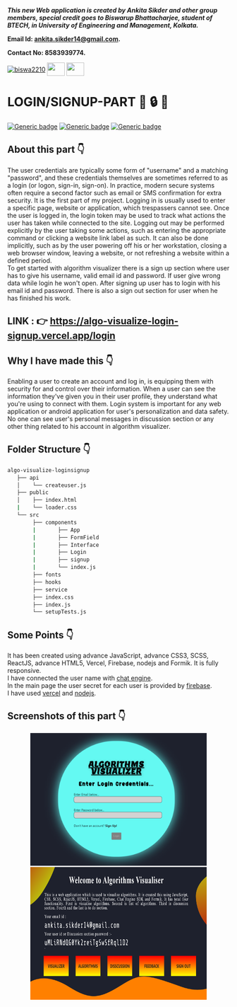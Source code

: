 ***This new Web application is created by Ankita Sikder and other group members, special credit goes to Biswarup Bhattacharjee, student of BTECH, in University of Engineering and Management, Kolkata.***

**Email Id: ankita.sikder14@gmail.com.** 

**Contact No: 8583939774.** 


<p align="left">
<a href="https://facebook.com/ankita.sikder.104" target="blank"><img align="center" src="https://cdn.jsdelivr.net/npm/simple-icons@3.0.1/icons/facebook.svg" alt="biswa2210" height="30" width="40" /></a>
<a href="https://instagram.com/ankita.sikder14" target="blank"><img align="center" src="https://cdn.jsdelivr.net/npm/simple-icons@3.0.1/icons/instagram.svg" alt="" height="30" width="40" /></a>
<a href="https://github.com/biswa2210/ankitasikder" target="blank"><img align="center" src="https://cdn.jsdelivr.net/npm/simple-icons@3.0.1/icons/github.svg" alt="" height="30" width="40" /></a>
</p>

# LOGIN/SIGNUP-PART :star_struck: :lock: :e-mail:

[![Generic badge](https://img.shields.io/badge/advance-html5-red)](https://shields.io/) [![Generic badge](https://img.shields.io/badge/advance-css3-green)](https://shields.io/) [![Generic badge](https://img.shields.io/badge/advance-javascript-yellow)](https://shields.io/) 

## About this part :point_down: 

<div align="justified">
   
The user credentials are typically some form of "username" and a matching "password", and these credentials themselves are sometimes referred to as a login (or logon, sign-in, sign-on). In practice, modern secure systems often require a second factor such as email or SMS confirmation for extra security.
It is the first part of my project. Logging in is usually used to enter a specific page, website or application, which trespassers cannot see. Once the user is logged in, the login token may be used to track what actions the user has taken while connected to the site. Logging out may be performed explicitly by the user taking some actions, such as entering the appropriate command or clicking a website link label as such. It can also be done implicitly, such as by the user powering off his or her workstation, closing a web browser window, leaving a website, or not refreshing a website within a defined period.<br>
To get started with algorithm visualizer there is a sign up section where user has to give his username, valid email id and password. If user give wrong data while login he won't open. After signing up user has to login with his email id and password. There is also a sign out section for user when he has finished his work.  
</div>
 
## LINK : :point_right: https://algo-visualize-login-signup.vercel.app/login

## Why I have made this :point_down:

<div align="justified">
   
Enabling a user to create an account and log in, is equipping them with security for and control over their information. When a user can see the information they've given you in their user profile, they understand what you're using to connect with them. Login system is important for any web application or android application for user's personalization and data safety. No one can see user's personal messages in discussion section or any other thing related to his account in algorithm visualizer.
</div>

## Folder Structure :point_down:

```bash
algo-visualize-loginsignup
   ├── api
   │    └── createuser.js
   ├── public
   │    ├── index.html
   |    └── loader.css
   └── src
        ├── components
        |       ├── App
        |       ├── FormField       
        |       ├── Interface
        |       ├── Login
        |       ├── signup
        |       └── index.js  
        ├── fonts
        ├── hooks
        ├── service
        ├── index.css
        ├── index.js
        └── setupTests.js
```
## Some Points :point_down:

It has been created using advance JavaScript, advance CSS3, SCSS, ReactJS, advance HTML5, Vercel, Firebase, nodejs and Formik. It is fully responsive.<br> I have connected the user name with [chat engine](https://www.chatengine.io/).<br> In the main page the user secret for each user is provided by [firebase](https://firebase.google.com/).<br> I have used [vercel](https://vercel.com) and [nodejs](https://nodejs.org/en/).<br>

## Screenshots of this part :point_down: 

<div align="center">
 
<a href="s1.PNG"><img src="s1.PNG" width="400" height= "300"></a> <a href="s2.PNG"><img src="s2.PNG" width="400" height= "300"></a>

</div>

